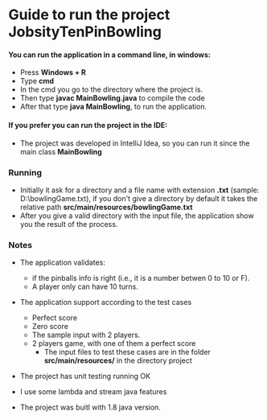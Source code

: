 
# Guide to run the project JobsityTenPinBowling

#### You can run the application in a command line, in windows:
+ Press **Windows + R**
+ Type **cmd**
+ In the cmd you go to the directory where the project is.
+ Then type **javac MainBowling.java** to compile the code
+ After that type **java MainBowling**, to run the application.

#### If you prefer you can run the project in the IDE:

+ The project was developed in IntelliJ Idea, so you can run it since the main class **MainBowling**

### Running

+ Initially it ask for a directory and a file name with extension **.txt** (sample: D:\\bowlingGame.txt), if you don't give a directory by default it takes the relative path **src/main/resources/bowlingGame.txt**
+ After you give a valid directory with the input file, the application show you the result of the process.

### Notes
+ The application validates:
	+ if the pinballs info is right (i.e., it is a number betwen 0 to 10 or F).
   + A player only can have 10 turns.

+ The application support according to the test cases
    + Perfect score
    + Zero score
    + The sample input with 2 players.
    + 2 players game, with one of them a perfect score
	    + The input files to test these cases are in the folder **src/main/resources/** in the directory project

+ The project has unit testing running OK
+ I use some lambda and stream java features
+ The project was buitl with 1.8 java version.